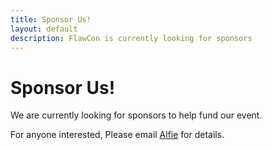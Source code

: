 ```yaml
---
title: Sponsor Us!
layout: default
description: FlawCon is currently looking for sponsors
---
```


# Sponsor Us!

We are currently looking for sponsors to help fund our event.

For anyone interested, Please email [Alfie](mailto:bonzi@flawcon.xyz?subject=Sponsorship%20Inquiry) for details.

